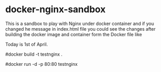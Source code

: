 # docker-nginx-sandbox
This is a sandbox to play with Nginx under docker container 
and if you changed he message in index.html file you could see the changes after building the docker image and container form the Docker file like 

Today is 1st of April.

#docker build -t testnginx .

#docker run -d -p 80:80 testnginx




